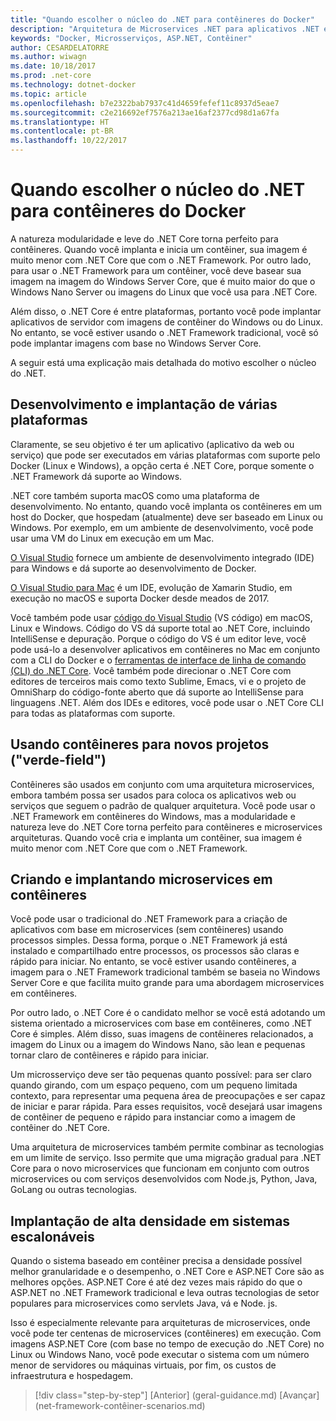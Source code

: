 ```yaml
---
title: "Quando escolher o núcleo do .NET para contêineres do Docker"
description: "Arquitetura de Microservices .NET para aplicativos .NET em contêineres | Quando escolher o núcleo do .NET para contêineres do Docker"
keywords: "Docker, Microsserviços, ASP.NET, Contêiner"
author: CESARDELATORRE
ms.author: wiwagn
ms.date: 10/18/2017
ms.prod: .net-core
ms.technology: dotnet-docker
ms.topic: article
ms.openlocfilehash: b7e2322bab7937c41d4659fefef11c8937d5eae7
ms.sourcegitcommit: c2e216692ef7576a213ae16af2377cd98d1a67fa
ms.translationtype: HT
ms.contentlocale: pt-BR
ms.lasthandoff: 10/22/2017
---
```

# <a name="when-to-choose-net-core-for-docker-containers"></a>Quando escolher o núcleo do .NET para contêineres do Docker

A natureza modularidade e leve do .NET Core torna perfeito para contêineres. Quando você implanta e inicia um contêiner, sua imagem é muito menor com .NET Core que com o .NET Framework. Por outro lado, para usar o .NET Framework para um contêiner, você deve basear sua imagem na imagem do Windows Server Core, que é muito maior do que o Windows Nano Server ou imagens do Linux que você usa para .NET Core.

Além disso, o .NET Core é entre plataformas, portanto você pode implantar aplicativos de servidor com imagens de contêiner do Windows ou do Linux. No entanto, se você estiver usando o .NET Framework tradicional, você só pode implantar imagens com base no Windows Server Core.

A seguir está uma explicação mais detalhada do motivo escolher o núcleo do .NET.

## <a name="developing-and-deploying-cross-platform"></a>Desenvolvimento e implantação de várias plataformas

Claramente, se seu objetivo é ter um aplicativo (aplicativo da web ou serviço) que pode ser executados em várias plataformas com suporte pelo Docker (Linux e Windows), a opção certa é .NET Core, porque somente o .NET Framework dá suporte ao Windows.

.NET core também suporta macOS como uma plataforma de desenvolvimento. No entanto, quando você implanta os contêineres em um host do Docker, que hospedam (atualmente) deve ser baseado em Linux ou Windows. Por exemplo, em um ambiente de desenvolvimento, você pode usar uma VM do Linux em execução em um Mac.

[O Visual Studio](https://www.visualstudio.com/) fornece um ambiente de desenvolvimento integrado (IDE) para Windows e dá suporte ao desenvolvimento de Docker. 

[O Visual Studio para Mac](https://www.visualstudio.com/vs/visual-studio-mac/) é um IDE, evolução de Xamarin Studio, em execução no macOS e suporta Docker desde meados de 2017.

Você também pode usar [código do Visual Studio](https://code.visualstudio.com/) (VS código) em macOS, Linux e Windows. Código do VS dá suporte total ao .NET Core, incluindo IntelliSense e depuração. Porque o código do VS é um editor leve, você pode usá-lo a desenvolver aplicativos em contêineres no Mac em conjunto com a CLI do Docker e o [ferramentas de interface de linha de comando (CLI) do .NET Core](https://docs.microsoft.com/dotnet/core/tools/?tabs=netcore2x). Você também pode direcionar o .NET Core com editores de terceiros mais como texto Sublime, Emacs, vi e o projeto de OmniSharp do código-fonte aberto que dá suporte ao IntelliSense para linguagens .NET. Além dos IDEs e editores, você pode usar o .NET Core CLI para todas as plataformas com suporte.

## <a name="using-containers-for-new-green-field-projects"></a>Usando contêineres para novos projetos ("verde-field")

Contêineres são usados em conjunto com uma arquitetura microservices, embora também possa ser usados para coloca os aplicativos web ou serviços que seguem o padrão de qualquer arquitetura. Você pode usar o .NET Framework em contêineres do Windows, mas a modularidade e natureza leve do .NET Core torna perfeito para contêineres e microservices arquiteturas. Quando você cria e implanta um contêiner, sua imagem é muito menor com .NET Core que com o .NET Framework.

## <a name="creating-and-deploying-microservices-on-containers"></a>Criando e implantando microservices em contêineres

Você pode usar o tradicional do .NET Framework para a criação de aplicativos com base em microservices (sem contêineres) usando processos simples. Dessa forma, porque o .NET Framework já está instalado e compartilhado entre processos, os processos são claras e rápido para iniciar. No entanto, se você estiver usando contêineres, a imagem para o .NET Framework tradicional também se baseia no Windows Server Core e que facilita muito grande para uma abordagem microservices em contêineres.

Por outro lado, o .NET Core é o candidato melhor se você está adotando um sistema orientado a microservices com base em contêineres, como .NET Core é simples. Além disso, suas imagens de contêineres relacionados, a imagem do Linux ou a imagem do Windows Nano, são lean e pequenas tornar claro de contêineres e rápido para iniciar.

Um microsserviço deve ser tão pequenas quanto possível: para ser claro quando girando, com um espaço pequeno, com um pequeno limitada contexto, para representar uma pequena área de preocupações e ser capaz de iniciar e parar rápida. Para esses requisitos, você desejará usar imagens de contêiner de pequeno e rápido para instanciar como a imagem de contêiner do .NET Core.

Uma arquitetura de microservices também permite combinar as tecnologias em um limite de serviço. Isso permite que uma migração gradual para .NET Core para o novo microservices que funcionam em conjunto com outros microservices ou com serviços desenvolvidos com Node.js, Python, Java, GoLang ou outras tecnologias.

## <a name="deploying-high-density-in-scalable-systems"></a>Implantação de alta densidade em sistemas escalonáveis

Quando o sistema baseado em contêiner precisa a densidade possível melhor granularidade e o desempenho, o .NET Core e ASP.NET Core são as melhores opções. ASP.NET Core é até dez vezes mais rápido do que o ASP.NET no .NET Framework tradicional e leva outras tecnologias de setor populares para microservices como servlets Java, vá e Node. js.

Isso é especialmente relevante para arquiteturas de microservices, onde você pode ter centenas de microservices (contêineres) em execução. Com imagens ASP.NET Core (com base no tempo de execução do .NET Core) no Linux ou Windows Nano, você pode executar o sistema com um número menor de servidores ou máquinas virtuais, por fim, os custos de infraestrutura e hospedagem.


>[!div class="step-by-step"]
[Anterior] (geral-guidance.md) [Avançar] (net-framework-contêiner-scenarios.md)
